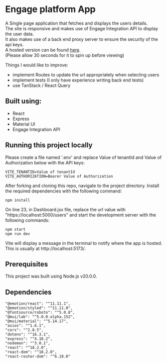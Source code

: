 # Engage platform App

A Single page application that fetches and displays the users details.\
The site is responsive and makes use of Engage Integration API to display the user data.\
It also makes use of a back end proxy server to ensure the security of the api keys.\
A hosted version can be found [here](https://engage-platform.onrender.com/).  
(Please allow 30 seconds for it to spin up before viewing)

Things I would like to improve:

- implement Routes to update the url appropriately when selecting users
- implement tests (I only have experience writing back end tests)
- use TanStack / React Query

## Built using:

- React
- Express
- Material UI
- Engage Integration API

## Running this project locally

Please create a file named '.env' and replace Value of tenantId and Value of Authorization below with the API keys:

```
VITE_TENANTID=Value of tenantId
VITE_AUTHORIZATION=Bearer Value of Authorization
```

After forking and cloning this repo, navigate to the project directory. Install the required dependencies with the following command:

```
npm install
```

On line 23, in Dashboard.jsx file, replace the url value with "https://localhost:5000/users" and start the development server with the following commands:

```
npm start
npm run dev
```

Vite will display a message in the terminal to notify where the app is hosted. This is usually at http://localhost:5173/.

## Prerequisites

This project was built using Node.js v20.0.0.

## Dependencies

```
"@emotion/react": "^11.11.1",
"@emotion/styled": "^11.11.0",
"@fontsource/roboto": "^5.0.8",
"@mui/lab": "^5.0.0-alpha.152",
"@mui/material": "^5.14.17",
"axios": "^1.6.1",
"cors": "^2.8.5",
"dotenv": "^16.3.1",
"express": "^4.18.2",
"nodemon": "^3.0.1",
"react": "^18.2.0",
"react-dom": "^18.2.0",
"react-router-dom": "^6.18.0"
```
